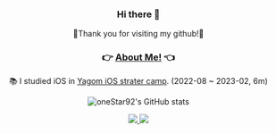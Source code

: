<div align="center">

### Hi there 👋
🎉Thank you for visiting my github!🎉
<br>

### 👉 [About Me!]() 👈

📚 I studied iOS in [Yagom iOS strater camp](https://www.yagom-academy.kr/). (2022-08 ~ 2023-02, 6m)
<br>

![oneStar92's GitHub stats](https://github-readme-stats.vercel.app/api?username=oneStar92&theme=transparent&show_icons=true)
<br>

<p>
  <a href="https://ios-ayaan.tistory.com/" target="_blank"><img src="https://img.shields.io/badge/Blog-FFFFFF?style=flat-square&logo=tistory&logoColor=black"/>
  <a href="mailto:onestar7984@gmail.com" target="_blank"><img src="https://img.shields.io/badge/onestar7984@gmail.com-EA4335?style=flat-square&logo=Gmail&logoColor=white"/></a>
</p>

</div>
